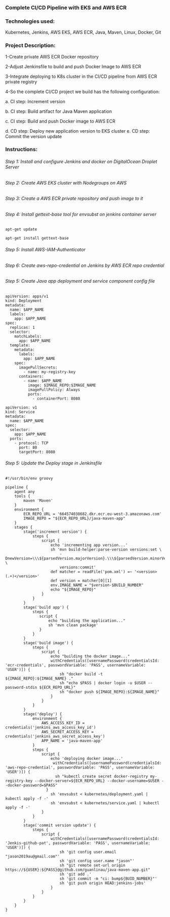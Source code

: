### Complete CI/CD Pipeline with EKS and AWS ECR

### Technologies used:

Kubernetes, Jenkins, AWS EKS, AWS ECR, Java, Maven, Linux, Docker, Git

### Project Description:

1-Create private AWS ECR Docker repository

2-Adjust Jenkinsfile to build and push Docker Image to AWS ECR

3-Integrate deploying to K8s cluster in the CI/CD pipeline from AWS ECR private registry

4-So the complete CI/CD project we build has the following configuration:

a. CI step: Increment version

b. CI step: Build artifact for Java Maven application

c. CI step: Build and push Docker image to AWS ECR

d. CD step: Deploy new application version to EKS cluster e. CD step: Commit the version update

### Instructions:

###### Step 1: Install and configure Jenkins and docker on DigitalOcean Droplet Server

###### Step 2: Create AWS EKS cluster with Nodegroups on AWS

###### Step 3: Create a AWS ECR private repository and push image to it

###### Step 4: Install gettext-base tool for envsubst on jenkins container server

```
apt-get update
```

```
apt-get install gettext-base
```

###### Step 5: Install AWS-IAM-Authenticator

###### Step 6: Create aws-repo-credential on Jenkins by AWS ECR repo credential

###### Step 5: Create Java app deployment and service component config file

```
apiVersion: apps/v1
kind: Deployment
metadata:
  name: $APP_NAME
  labels:
    app: $APP_NAME
spec:
  replicas: 1
  selector:
    matchLabels:
      app: $APP_NAME
  template:
    metadata:
      labels:
        app: $APP_NAME
    spec:
      imagePullSecrets:
        - name: my-registry-key
      containers:
        - name: $APP_NAME
          image: $IMAGE_REPO:$IMAGE_NAME
          imagePullPolicy: Always
          ports:
            - containerPort: 8080

```

```
apiVersion: v1
kind: Service
metadata:
  name: $APP_NAME
spec:
  selector:
    app: $APP_NAME
  ports:
    - protocol: TCP
      port: 80
      targetPort: 8080
```

###### Step 5: Update the Deploy stage in Jenkinsfile

```
#!/usr/bin/env groovy

pipeline {
    agent any
    tools {
        maven 'Maven'
    }
    environment {
        ECR_REPO_URL = '664574038682.dkr.ecr.eu-west-3.amazonaws.com'
        IMAGE_REPO = "${ECR_REPO_URL}/java-maven-app"
    }
    stages {
        stage('increment version') {
            steps {
                script {
                    echo 'incrementing app version...'
                    sh 'mvn build-helper:parse-version versions:set \
                        -DnewVersion=\\\${parsedVersion.majorVersion}.\\\${parsedVersion.minorVersion}.\\\${parsedVersion.nextIncrementalVersion} \
                        versions:commit'
                    def matcher = readFile('pom.xml') =~ '<version>(.+)</version>'
                    def version = matcher[0][1]
                    env.IMAGE_NAME = "$version-$BUILD_NUMBER"
                    echo "${IMAGE_REPO}"
                }
            }
        }
        stage('build app') {
            steps {
               script {
                   echo "building the application..."
                   sh 'mvn clean package'
               }
            }
        }
        stage('build image') {
            steps {
                script {
                    echo "building the docker image..."
                    withCredentials([usernamePassword(credentialsId: 'ecr-credentials', passwordVariable: 'PASS', usernameVariable: 'USER')]) {
                        sh "docker build -t ${IMAGE_REPO}:${IMAGE_NAME} ."
                        sh "echo $PASS | docker login -u $USER --password-stdin ${ECR_REPO_URL}"
                        sh "docker push ${IMAGE_REPO}:${IMAGE_NAME}"
                    }
                }
            }
        }
        stage('deploy') {
            environment {
                AWS_ACCESS_KEY_ID = credentials('jenkins_aws_access_key_id')
                AWS_SECRET_ACCESS_KEY = credentials('jenkins_aws_secret_access_key')
                APP_NAME = 'java-maven-app'
            }
            steps {
                script {
                    echo 'deploying docker image...'
                     withCredentials([usernamePassword(credentialsId: 'aws-repo-credential', passwordVariable: 'PASS', usernameVariable: 'USER')]) {
                      sh "kubectl create secret docker-registry my-registry-key --docker-server=${ECR_REPO_URL} --docker-username=$USER --docker-password=$PASS"
                  }
                    sh 'envsubst < kubernetes/deployment.yaml | kubectl apply -f -'
                    sh 'envsubst < kubernetes/service.yaml | kubectl apply -f -'
                }
            }
        }
        stage('commit version update') {
            steps {
                script {
                    withCredentials([usernamePassword(credentialsId: 'Jenkis-github-pat', passwordVariable: 'PASS', usernameVariable: 'USER')]) {
                        sh 'git config user.email "jason2019au@gmail.com"'
                        sh 'git config user.name "jason"'
                        sh "git remote set-url origin https://${USER}:${PASS}@github.com/guanlinau/java-maven-app.git"
                        sh 'git add .'
                        sh 'git commit -m "ci: bump${BUID_NUMBER}"'
                        sh 'git push origin HEAD:jenkins-jobs'
                    }
                }
            }
        }
    }
}

```
